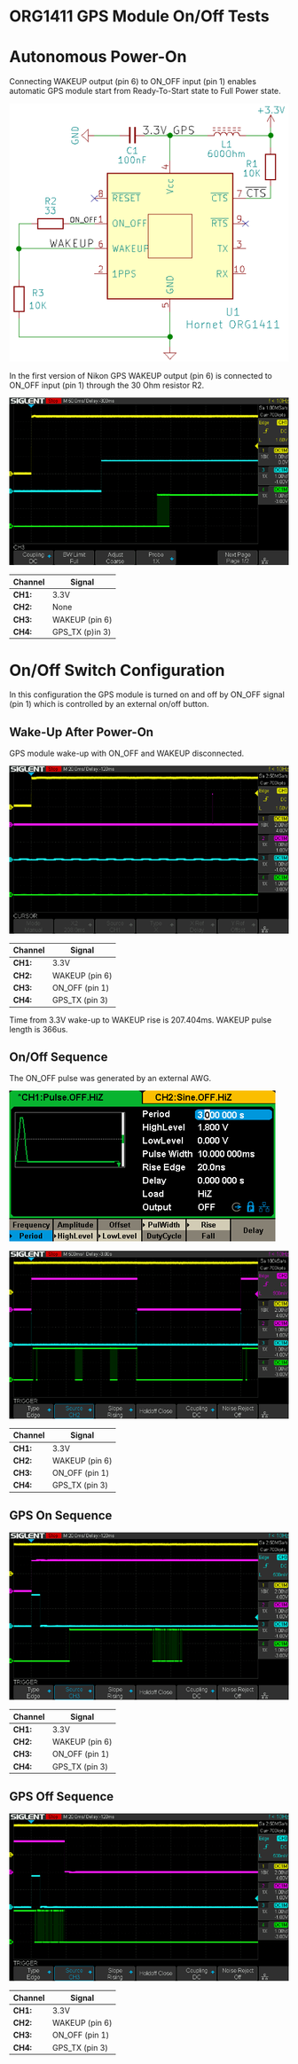# ORG1411 GPS Module On/Off Tests

# Autonomous Power-On

Connecting WAKEUP output (pin 6) to ON_OFF input (pin 1) enables automatic GPS module start from Ready-To-Start state to Full Power state.

![Schematic](../images/gps-on-off-tests/wakeup-tests-schematic.png)

In the first version of Nikon GPS WAKEUP output (pin 6) is connected to ON_OFF input (pin 1) through the 30 Ohm resistor R2.

![Scope Image](../images/gps-on-off-tests/wakeup-tests-1.png)

Channel  | Signal
--- | ---
**CH1:** | 3.3V
**CH2:** | None
**CH3:** | WAKEUP (pin 6)
**CH4:** | GPS_TX (p)in 3)

# On/Off Switch Configuration

In this configuration the GPS module is turned on and off by ON_OFF signal (pin 1) which is controlled by an external on/off button.

## Wake-Up After Power-On

GPS module wake-up with ON_OFF and WAKEUP disconnected.

![Scope Image](../images/gps-on-off-tests/wakeup-tests-2.png)

Channel  | Signal
--- | ---
**CH1:** | 3.3V
**CH2:** | WAKEUP (pin 6)
**CH3:** | ON_OFF (pin 1)
**CH4:** | GPS_TX (pin 3)

Time from 3.3V wake-up to WAKEUP rise is 207.404ms. WAKEUP pulse length is 366us.

## On/Off Sequence

The ON_OFF pulse was generated by an external AWG.

![Scope Image](../images/gps-on-off-tests/wakeup-tests-3.png)

![Scope Image](../images/gps-on-off-tests/wakeup-tests-4.png)

Channel  | Signal
--- | ---
**CH1:** | 3.3V
**CH2:** | WAKEUP (pin 6)
**CH3:** | ON_OFF (pin 1)
**CH4:** | GPS_TX (pin 3)

## GPS On Sequence

![Scope Image](../images/gps-on-off-tests/wakeup-tests-5.png)

Channel  | Signal
--- | ---
**CH1:** | 3.3V
**CH2:** | WAKEUP (pin 6)
**CH3:** | ON_OFF (pin 1)
**CH4:** | GPS_TX (pin 3)

## GPS Off Sequence

![Scope Image](../images/gps-on-off-tests/wakeup-tests-6.png)

Channel  | Signal
--- | ---
**CH1:** | 3.3V
**CH2:** | WAKEUP (pin 6)
**CH3:** | ON_OFF (pin 1)
**CH4:** | GPS_TX (pin 3)
